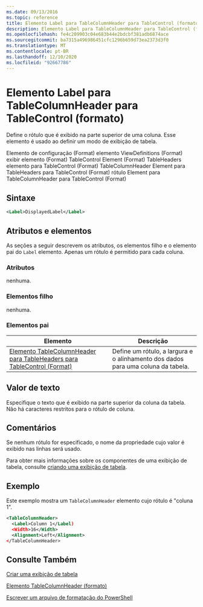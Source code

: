 ```yaml
---
ms.date: 09/13/2016
ms.topic: reference
title: Elemento Label para TableColumnHeader para TableControl (formato)
description: Elemento Label para TableColumnHeader para TableControl (formato)
ms.openlocfilehash: fe4c209903c04e683b44e2bdcbf381adb6874ace
ms.sourcegitcommit: ba7315a496986451cfc1296b659d73ea2373d3f0
ms.translationtype: MT
ms.contentlocale: pt-BR
ms.lasthandoff: 12/10/2020
ms.locfileid: "92667786"
---
```

# <a name="label-element-for-tablecolumnheader-for-tablecontrol-format"></a>Elemento Label para TableColumnHeader para TableControl (formato)

Define o rótulo que é exibido na parte superior de uma coluna. Esse elemento é usado ao definir um modo de exibição de tabela.

Elemento de configuração (Format) elemento ViewDefinitions (Format) exibir elemento (Format) TableControl Element (Format) TableHeaders elemento para TableControl (Format) TableColumnHeader Element para TableHeaders para TableControl (Format) rótulo Element para TableColumnHeader para TableControl (Format)

## <a name="syntax"></a>Sintaxe

```xml
<Label>DisplayedLabel</Label>

```

## <a name="attributes-and-elements"></a>Atributos e elementos

As seções a seguir descrevem os atributos, os elementos filho e o elemento pai do `Label` elemento. Apenas um rótulo é permitido para cada coluna.

### <a name="attributes"></a>Atributos

nenhuma.

### <a name="child-elements"></a>Elementos filho

nenhuma.

### <a name="parent-elements"></a>Elementos pai

|Elemento|Descrição|
|-------------|-----------------|
|[Elemento TableColumnHeader para TableHeaders para TableControl (Format)](./tablecolumnheader-element-format.md)|Define um rótulo, a largura e o alinhamento dos dados para uma coluna da tabela.|

## <a name="text-value"></a>Valor de texto

Especifique o texto que é exibido na parte superior da coluna da tabela. Não há caracteres restritos para o rótulo de coluna.

## <a name="remarks"></a>Comentários

Se nenhum rótulo for especificado, o nome da propriedade cujo valor é exibido nas linhas será usado.

Para obter mais informações sobre os componentes de uma exibição de tabela, consulte [criando uma exibição de tabela](./creating-a-table-view.md).

## <a name="example"></a>Exemplo

Este exemplo mostra um `TableColumnHeader` elemento cujo rótulo é "coluna 1".

```xml
<TableColumnHeader>
  <Label>Column 1</Label)
  <Width>16</Width>
  <Alignment>Left</Alignment>
</TableColumnHeader>
```

## <a name="see-also"></a>Consulte Também

[Criar uma exibição de tabela](./creating-a-table-view.md)

[Elemento TableColumnHeader (formato)](./tablecolumnheader-element-format.md)

[Escrever um arquivo de formatação do PowerShell](./writing-a-powershell-formatting-file.md)
